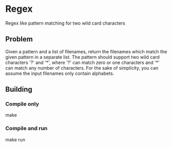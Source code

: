 # Regex
Regex like pattern matching for two wild card characters

## Problem
Given a pattern and a list of filenames, return the filenames which match the
given pattern in a separate list. The pattern should support two wild card
characters '?' and '\*', where '?' can match zero or one characters and '\*' can
match any number of characters. For the sake of simplicity, you can assume the
input filenames only contain alphabets.

## Building
### Compile only
make
### Compile and run
make run

